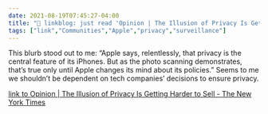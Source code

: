 ```yaml
---
date: 2021-08-19T07:45:27-04:00
title: "🔗 linkblog: just read 'Opinion | The Illusion of Privacy Is Getting Harder to Sell - The New York Times'"
tags: ["link","Communities","Apple","privacy","surveillance"]
---
```

This blurb stood out to me: “Apple says, relentlessly, that privacy is the central feature of its iPhones. But as the photo scanning demonstrates, that’s true only until Apple changes its mind about its policies.” Seems to me we shouldn’t be dependent on tech companies’ decisions to ensure privacy.
 
[link to Opinion | The Illusion of Privacy Is Getting Harder to Sell - The New York Times](https://www.nytimes.com/2021/08/19/opinion/apple-iphone-privacy.html)

